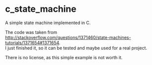 # c_state_machine
A simple state machine implemented in C. 

The code was taken from http://stackoverflow.com/questions/1371460/state-machines-tutorials/1371654#1371654.  
I just finished it, so it can be tested and maybe used for a real project.  

There is no license, as this simple example is not worth it.
